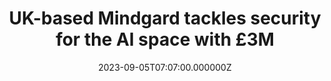 ---
external: true
url: https://tech.eu/2023/09/05/uk-mindgard-tackles-security-for-the-ai-space-with-3m/
title: UK-based Mindgard tackles security for the AI space with £3M
description: UK-based AI security startup, Mindgard, secures £3 million in funding to expand its operations, providing AI security solutions and protecting enterprises from evolving AI threats.
date: 2023-09-05T07:07:00.000000Z
icon: https://www.google.com/s2/favicons?domain=tech.eu&sz=32
source: Tech.eu
---